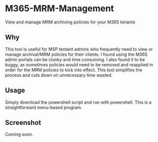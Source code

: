 # M365-MRM-Management
View and manage MRM archiving policies for your M365 tenants

## Why
This tool is useful for MSP tentant admins who frequently need to view or manage archival/MRM policies for their clients. I found using the M365 admin portals can be clunky and time consuming. I also found it to be buggy, as sometimes policies would need to be removed and reapplied in order for the MRM policies to kick into effect. This tool simplifies the process and cuts down on unnecessary time wasted.

## Usage
Simply download the powershell script and run with powershell. This is a straightforward menu-based program.

## Screenshot
Coming soon.
